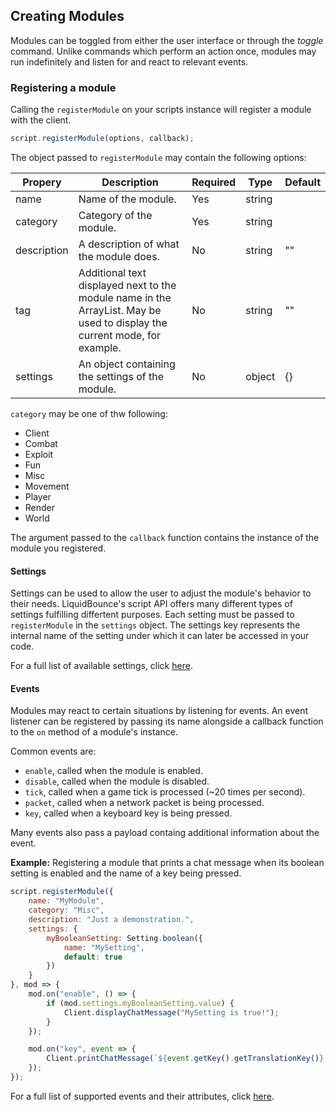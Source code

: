 ## Creating Modules

Modules can be toggled from either the user interface or through the *toggle* command. Unlike commands which perform an action once, modules may run indefinitely and listen for and react to relevant events.

### Registering a module

Calling the `registerModule` on your scripts instance will register a module with the client.

```js
script.registerModule(options, callback);
```

The object passed to `registerModule` may contain the following options:

| Propery     | Description                                                                                                               | Required | Type   | Default |
|-------------|---------------------------------------------------------------------------------------------------------------------------|----------|--------|---------|
| name        | Name of the module.                                                                                                       | Yes      | string |         |
| category    | Category of the module.                                                                                                   | Yes      | string |         |
| description | A description of what the module does.                                                                                    | No       | string | ""      |
| tag         | Additional text displayed next to the module name in the ArrayList. May be used to display the current mode, for example. | No       | string | ""      |
| settings    | An object containing the settings of the module.                                                                          | No       | object | {}      |

`category` may be one of thw following:
- Client
- Combat
- Exploit
- Fun
- Misc
- Movement
- Player
- Render
- World

The argument passed to the `callback` function contains the instance of the module you registered.

#### Settings

Settings can be used to allow the user to adjust the module's behavior to their needs. LiquidBounce's script API offers many different types of settings fulfilling differtent purposes. Each setting must be passed to `registerModule` in the `settings` object. The settings key represents the internal name of the setting under which it can later be accessed in your code.

For a full list of available settings, click [here](/docs/Script%20API/Global%20Classes/Setting).

#### Events

Modules may react to certain situations by listening for events. An event listener can be registered by passing its name alongside a callback function to the `on` method of a module's instance.

Common events are:
- `enable`, called when the module is enabled.
- `disable`, called when the module is disabled.
- `tick`, called when a game tick is processed (~20 times per second).
- `packet`, called when a network packet is being processed.
- `key`, called when a keyboard key is being pressed.

Many events also pass a payload containg additional information about the event.

**Example:** Registering a module that prints a chat message when its boolean setting is enabled and the name of a key being pressed.

```js
script.registerModule({
    name: "MyModule",
    category: "Misc",
    description: "Just a demonstration.",
    settings: {
        myBooleanSetting: Setting.boolean({
            name: "MySetting",
            default: true
        })
    }
}, mod => {
    mod.on("enable", () => {
        if (mod.settings.myBooleanSetting.value) {
            Client.displayChatMessage("MySetting is true!");
        }
    });

    mod.on("key", event => {
        Client.printChatMessage(`${event.getKey().getTranslationKey()} has been pressed.`);
    });
});
```

For a full list of supported events and their attributes, click [here](https://github.com/CCBlueX/LiquidBounce/tree/nextgen/src/main/kotlin/net/ccbluex/liquidbounce/event/events).